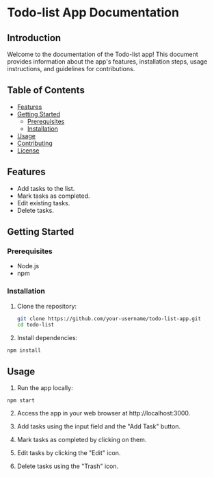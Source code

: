 # Todo-list App Documentation

## Introduction

Welcome to the documentation of the Todo-list app! This document provides information about the app's features, installation steps, usage instructions, and guidelines for contributions.

## Table of Contents

- [Features](#features)
- [Getting Started](#getting-started)
  - [Prerequisites](#prerequisites)
  - [Installation](#installation)
- [Usage](#usage)
- [Contributing](#contributing)
- [License](#license)

## Features

- Add tasks to the list.
- Mark tasks as completed.
- Edit existing tasks.
- Delete tasks.

## Getting Started

### Prerequisites

- Node.js
- npm

### Installation

1. Clone the repository:

   ```bash
   git clone https://github.com/your-username/todo-list-app.git
   cd todo-list

   ```

2. Install dependencies:

`npm install`

## Usage

1. Run the app locally:

`npm start`

2. Access the app in your web browser at http://localhost:3000.

3. Add tasks using the input field and the "Add Task" button.

4. Mark tasks as completed by clicking on them.

5. Edit tasks by clicking the "Edit" icon.

6. Delete tasks using the "Trash" icon.
